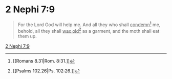 # 2 Nephi 7:9

> For the Lord God will help me. And all they who shall <u>condemn</u>[^a] me, behold, all they shall <u>wax old</u>[^b] as a garment, and the moth shall eat them up.

[2 Nephi 7:9](https://www.churchofjesuschrist.org/study/scriptures/bofm/2-ne/7?lang=eng&id=p9#p9)


[^a]: [[Romans 8.31|Rom. 8:31.]]
[^b]: [[Psalms 102.26|Ps. 102:26.]]
